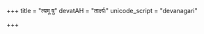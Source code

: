 +++
title = "त्यमू षु"
devatAH = "तार्क्ष्यः"
unicode_script = "devanagari"

+++
<div class="js_include" url="/vedAH_sAma/paravastu-saama/devaH/misc-devas/tyamU-Shu/"  newLevelForH1="1" includeTitle="true"> </div>